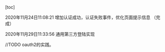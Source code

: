 [toc]


2020年11月24日11:08:21
增加认证成功，认证失败事件，优化页面提示信息  （完成）

2020年11月29日11:33:56
通用第三方登陆实现

//TODO 
oauth2的实践。